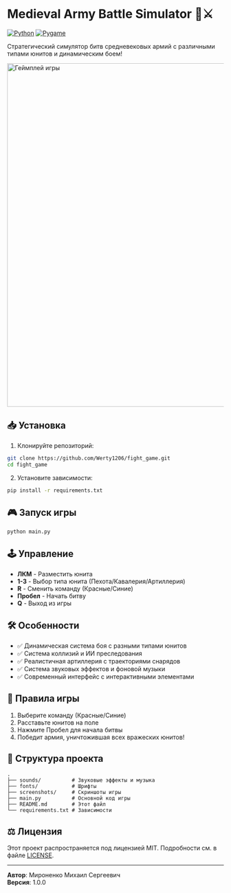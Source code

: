 # Medieval Army Battle Simulator 🏰⚔️

[![Python](https://img.shields.io/badge/Python-3.8%2B-blue.svg)](https://www.python.org/)
[![Pygame](https://img.shields.io/badge/Pygame-2.1.3-green.svg)](https://www.pygame.org/)

Стратегический симулятор битв средневековых армий с различными типами юнитов и динамическим боем!

<img src="screenshots/gameplay.gif" width="800" alt="Геймплей игры">

## 📥 Установка

1. Клонируйте репозиторий:
```bash
git clone https://github.com/Werty1206/fight_game.git
cd fight_game
```

2. Установите зависимости:
```bash
pip install -r requirements.txt
```

## 🎮 Запуск игры
```bash
python main.py
```

## 🕹 Управление
- **ЛКМ** - Разместить юнита
- **1-3** - Выбор типа юнита (Пехота/Кавалерия/Артиллерия)
- **R** - Сменить команду (Красные/Синие)
- **Пробел** - Начать битву
- **Q** - Выход из игры

## 🛠 Особенности
- ✅ Динамическая система боя с разными типами юнитов
- ✅ Система коллизий и ИИ преследования
- ✅ Реалистичная артиллерия с траекториями снарядов
- ✅ Система звуковых эффектов и фоновой музыки
- ✅ Современный интерфейс с интерактивными элементами

## 🎯 Правила игры
1. Выберите команду (Красные/Синие)
2. Расставьте юнитов на поле
3. Нажмите Пробел для начала битвы
4. Победит армия, уничтожившая всех вражеских юнитов!

## 📂 Структура проекта
```
.
├── sounds/          # Звуковые эффекты и музыка
├── fonts/           # Шрифты
├── screenshots/     # Скриншоты игры
├── main.py          # Основной код игры
├── README.md        # Этот файл
└── requirements.txt # Зависимости
```

## ⚖️ Лицензия
Этот проект распространяется под лицензией MIT. Подробности см. в файле [LICENSE](LICENSE).

---

**Автор**: Мироненко Михаил Сергеевич   
**Версия**: 1.0.0
